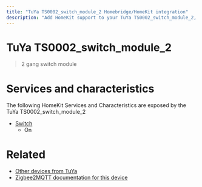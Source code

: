 ```yaml
---
title: "TuYa TS0002_switch_module_2 Homebridge/HomeKit integration"
description: "Add HomeKit support to your TuYa TS0002_switch_module_2, using Homebridge, Zigbee2MQTT and homebridge-z2m."
---
```

<!---
This file has been GENERATED using src/docgen/docgen.ts
DO NOT EDIT THIS FILE MANUALLY!
-->
# TuYa TS0002_switch_module_2
> 2 gang switch module


# Services and characteristics
The following HomeKit Services and Characteristics are exposed by
the TuYa TS0002_switch_module_2

* [Switch](../../switch.md)
  * On


# Related
* [Other devices from TuYa](../index.md#tuya)
* [Zigbee2MQTT documentation for this device](https://www.zigbee2mqtt.io/devices/TS0002_switch_module_2.html)